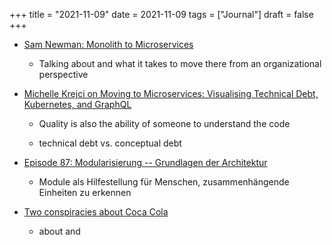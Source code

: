 +++
title = "2021-11-09"
date = 2021-11-09
tags = ["Journal"]
draft = false
+++

-   [Sam Newman: Monolith to Microservices](https://www.infoq.com/podcasts/monolith-microservices/)
    -   Talking about and what it takes to move there from an organizational perspective
-   [Michelle Krejci on Moving to Microservices: Visualising Technical Debt, Kubernetes, and GraphQL](https://www.infoq.com/podcasts/visualising-microservices/)
    -   Quality is also the ability of someone to understand the code

    -   technical debt vs. conceptual debt

-   [Episode 87: Modularisierung -- Grundlagen der Architektur](https://www.heise.de/developer/artikel/Episode-87-Modularisierung-Grundlagen-der-Architektur-6206229.html)
    -   Module als Hilfestellung für Menschen, zusammenhängende Einheiten zu erkennen
-   [Two conspiracies about Coca Cola](https://dynomight.net/cola/)
    -   about and